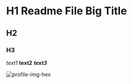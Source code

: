 # H1 Readme File Big Title
## H2 
### H3
*text1*
**text2**
***text3***

![profile-img-hex](https://encrypted-tbn0.gstatic.com/images?q=tbn:ANd9GcQjzC2JyZDZ_RaWf0qp11K0lcvB6b6kYNMoqtZAQ9hiPZ4cTIOB)
